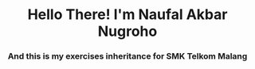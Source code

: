 <h1 align="center">Hello There! I'm Naufal Akbar Nugroho</h1>
<h3 align="center">And this is my exercises inheritance for SMK Telkom Malang</h3>
